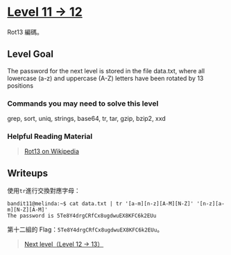 # [Level 11 -> 12](http://overthewire.org/wargames/bandit/bandit12.html)

Rot13 編碼。

## Level Goal

The password for the next level is stored in the file data.txt, where all lowercase (a-z) and uppercase (A-Z) letters have been rotated by 13 positions


### Commands you may need to solve this level

grep, sort, uniq, strings, base64, tr, tar, gzip, bzip2, xxd

### Helpful Reading Material

> [Rot13 on Wikipedia](http://en.wikipedia.org/wiki/Rot13)

## Writeups

使用```tr```進行交換對應字母：

```shell
bandit11@melinda:~$ cat data.txt | tr '[a-m][n-z][A-M][N-Z]' '[n-z][a-m][N-Z][A-M]'
The password is 5Te8Y4drgCRfCx8ugdwuEX8KFC6k2EUu
```

第十二組的 Flag：```5Te8Y4drgCRfCx8ugdwuEX8KFC6k2EUu```。

> [Next level（Level 12 -> 13）](https://github.com/YanHaoChen/OverTheWire-Writeups/blob/master/Bandit/Level12to13.md) 
